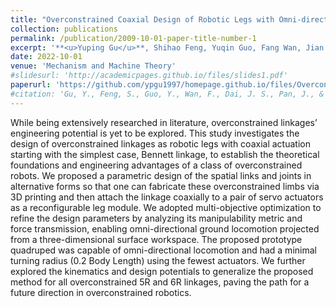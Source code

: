 ```yaml
---
title: "Overconstrained Coaxial Design of Robotic Legs with Omni-directional Locomotion"
collection: publications
permalink: /publication/2009-10-01-paper-title-number-1
excerpt: '**<u>Yuping Gu</u>**, Shihao Feng, Yuqin Guo, Fang Wan, Jian S. Dai, Jia Pan, Chaoyang Song.<br />*Mechanism and Machine Theory*, Volume 176, October 2022'
date: 2022-10-01
venue: 'Mechanism and Machine Theory'
#slidesurl: 'http://academicpages.github.io/files/slides1.pdf'
paperurl: 'https://github.com/ypgu1997/homepage.github.io/files/Overconstrained coaxial design of robotic legs with omni-directional locomotion.pdf'
#citation: 'Gu, Y., Feng, S., Guo, Y., Wan, F., Dai, J. S., Pan, J., & Song, C. (2022). Overconstrained coaxial design of robotic legs with omni-directional locomotion. Mechanism and Machine Theory, 176, 105018.'
---
```


While being extensively researched in literature, overconstrained linkages’ engineering potential is yet to be explored. This study investigates the design of overconstrained linkages as robotic legs with coaxial actuation starting with the simplest case, Bennett linkage, to establish the theoretical foundations and engineering advantages of a class of overconstrained robots. We proposed a parametric design of the spatial links and joints in alternative forms so that one can fabricate these overconstrained limbs via 3D printing and then attach the linkage coaxially to a pair of servo actuators as a reconfigurable leg module. We adopted multi-objective optimization to refine the design parameters by analyzing its manipulability metric and force transmission, enabling omni-directional ground locomotion projected from a three-dimensional surface workspace. The proposed prototype quadruped was capable of omni-directional locomotion and had a minimal turning radius (0.2 Body Length) using the fewest actuators. We further explored the kinematics and design potentials to generalize the proposed method for all overconstrained 5R and 6R linkages, paving the path for a future direction in overconstrained robotics.

